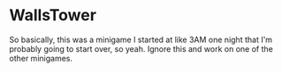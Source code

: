 WallsTower
==========
So basically, this was a minigame I started at like 3AM one night that I'm probably going to start over, so yeah. Ignore this and work on one of the other minigames.
